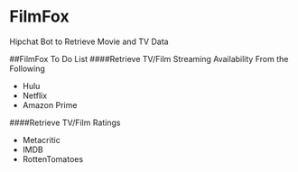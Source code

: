 # FilmFox
Hipchat Bot to Retrieve Movie and TV Data

##FilmFox To Do List
####Retrieve TV/Film Streaming Availability From the Following
* Hulu
* Netflix
* Amazon Prime

####Retrieve TV/Film Ratings
* Metacritic
* IMDB
* RottenTomatoes
